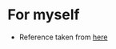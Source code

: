 # For myself

* Reference taken from [here](https://www.edureka.co/blog/data-structures-in-python/#arrayvslist)
